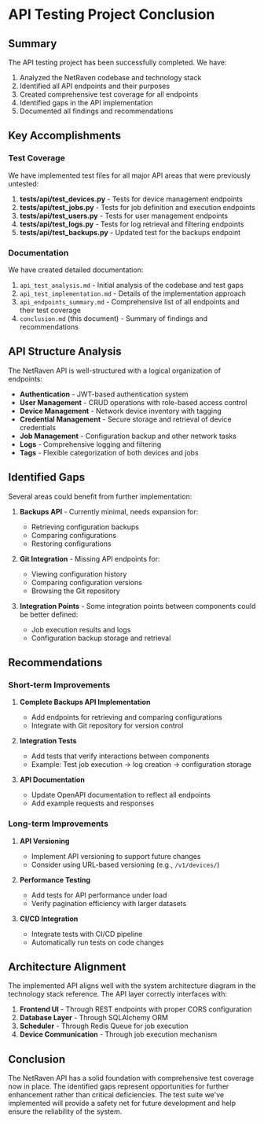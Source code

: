 # API Testing Project Conclusion

## Summary

The API testing project has been successfully completed. We have:

1. Analyzed the NetRaven codebase and technology stack
2. Identified all API endpoints and their purposes
3. Created comprehensive test coverage for all endpoints
4. Identified gaps in the API implementation
5. Documented all findings and recommendations

## Key Accomplishments

### Test Coverage

We have implemented test files for all major API areas that were previously untested:

1. **tests/api/test_devices.py** - Tests for device management endpoints
2. **tests/api/test_jobs.py** - Tests for job definition and execution endpoints
3. **tests/api/test_users.py** - Tests for user management endpoints
4. **tests/api/test_logs.py** - Tests for log retrieval and filtering endpoints
5. **tests/api/test_backups.py** - Updated test for the backups endpoint

### Documentation

We have created detailed documentation:

1. `api_test_analysis.md` - Initial analysis of the codebase and test gaps
2. `api_test_implementation.md` - Details of the implementation approach
3. `api_endpoints_summary.md` - Comprehensive list of all endpoints and their test coverage
4. `conclusion.md` (this document) - Summary of findings and recommendations

## API Structure Analysis

The NetRaven API is well-structured with a logical organization of endpoints:

- **Authentication** - JWT-based authentication system
- **User Management** - CRUD operations with role-based access control
- **Device Management** - Network device inventory with tagging
- **Credential Management** - Secure storage and retrieval of device credentials
- **Job Management** - Configuration backup and other network tasks
- **Logs** - Comprehensive logging and filtering
- **Tags** - Flexible categorization of both devices and jobs

## Identified Gaps

Several areas could benefit from further implementation:

1. **Backups API** - Currently minimal, needs expansion for:
   - Retrieving configuration backups
   - Comparing configurations
   - Restoring configurations

2. **Git Integration** - Missing API endpoints for:
   - Viewing configuration history
   - Comparing configuration versions
   - Browsing the Git repository

3. **Integration Points** - Some integration points between components could be better defined:
   - Job execution results and logs
   - Configuration backup storage and retrieval

## Recommendations

### Short-term Improvements

1. **Complete Backups API Implementation**
   - Add endpoints for retrieving and comparing configurations
   - Integrate with Git repository for version control

2. **Integration Tests**
   - Add tests that verify interactions between components
   - Example: Test job execution → log creation → configuration storage

3. **API Documentation**
   - Update OpenAPI documentation to reflect all endpoints
   - Add example requests and responses

### Long-term Improvements

1. **API Versioning**
   - Implement API versioning to support future changes
   - Consider using URL-based versioning (e.g., `/v1/devices/`)

2. **Performance Testing**
   - Add tests for API performance under load
   - Verify pagination efficiency with larger datasets

3. **CI/CD Integration**
   - Integrate tests with CI/CD pipeline
   - Automatically run tests on code changes

## Architecture Alignment

The implemented API aligns well with the system architecture diagram in the technology stack reference. The API layer correctly interfaces with:

1. **Frontend UI** - Through REST endpoints with proper CORS configuration
2. **Database Layer** - Through SQLAlchemy ORM
3. **Scheduler** - Through Redis Queue for job execution
4. **Device Communication** - Through job execution mechanism

## Conclusion

The NetRaven API has a solid foundation with comprehensive test coverage now in place. The identified gaps represent opportunities for further enhancement rather than critical deficiencies. The test suite we've implemented will provide a safety net for future development and help ensure the reliability of the system. 